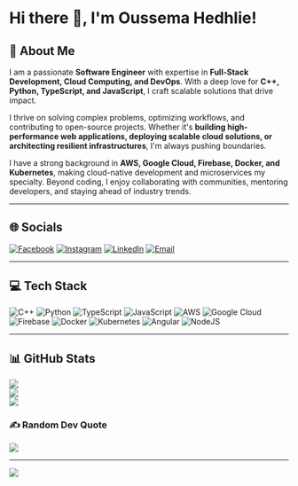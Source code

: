 # Hi there 👋, I'm Oussema Hedhlie!

## 🚀 About Me
I am a passionate **Software Engineer** with expertise in **Full-Stack Development, Cloud Computing, and DevOps**. With a deep love for **C++, Python, TypeScript, and JavaScript**, I craft scalable solutions that drive impact. 

I thrive on solving complex problems, optimizing workflows, and contributing to open-source projects. Whether it's **building high-performance web applications, deploying scalable cloud solutions, or architecting resilient infrastructures**, I'm always pushing boundaries.

I have a strong background in **AWS, Google Cloud, Firebase, Docker, and Kubernetes**, making cloud-native development and microservices my specialty. Beyond coding, I enjoy collaborating with communities, mentoring developers, and staying ahead of industry trends.

---

## 🌐 Socials
[![Facebook](https://img.shields.io/badge/Facebook-%231877F2.svg?logo=Facebook&logoColor=white)](https://facebook.com/hedli.ossama) 
[![Instagram](https://img.shields.io/badge/Instagram-%23E4405F.svg?logo=Instagram&logoColor=white)](https://instagram.com/hedliossama) 
[![LinkedIn](https://img.shields.io/badge/LinkedIn-%230077B5.svg?logo=linkedin&logoColor=white)](https://linkedin.com/in/oussema-hedhlie-948971195) 
[![Email](https://img.shields.io/badge/Email-D14836?logo=gmail&logoColor=white)](mailto:ossamahedli) 

---

## 💻 Tech Stack
![C++](https://img.shields.io/badge/c++-%2300599C.svg?style=for-the-badge&logo=c%2B%2B&logoColor=white) 
![Python](https://img.shields.io/badge/python-3670A0?style=for-the-badge&logo=python&logoColor=ffdd54) 
![TypeScript](https://img.shields.io/badge/typescript-%23007ACC.svg?style=for-the-badge&logo=typescript&logoColor=white) 
![JavaScript](https://img.shields.io/badge/javascript-%23323330.svg?style=for-the-badge&logo=javascript&logoColor=%23F7DF1E) 
![AWS](https://img.shields.io/badge/AWS-%23FF9900.svg?style=for-the-badge&logo=amazon-aws&logoColor=white) 
![Google Cloud](https://img.shields.io/badge/GoogleCloud-%234285F4.svg?style=for-the-badge&logo=google-cloud&logoColor=white) 
![Firebase](https://img.shields.io/badge/firebase-%23039BE5.svg?style=for-the-badge&logo=firebase) 
![Docker](https://img.shields.io/badge/docker-%230db7ed.svg?style=for-the-badge&logo=docker&logoColor=white) 
![Kubernetes](https://img.shields.io/badge/Kubernetes-%23326CE5.svg?style=for-the-badge&logo=kubernetes&logoColor=white) 
![Angular](https://img.shields.io/badge/angular-%23DD0031.svg?style=for-the-badge&logo=angular&logoColor=white) 
![NodeJS](https://img.shields.io/badge/node.js-6DA55F?style=for-the-badge&logo=node.js&logoColor=white) 

---

## 📊 GitHub Stats
![](https://github-readme-stats.vercel.app/api?username=kingBradely&theme=dark&hide_border=false&include_all_commits=true&count_private=true)<br/>
![](https://nirzak-streak-stats.vercel.app/?user=kingBradely&theme=dark&hide_border=false)<br/>
![](https://github-readme-stats.vercel.app/api/top-langs/?username=kingBradely&theme=dark&hide_border=false&include_all_commits=true&count_private=true&layout=compact)

### ✍️ Random Dev Quote
![](https://quotes-github-readme.vercel.app/api?type=vetical&theme=radical)

---

[![](https://visitcount.itsvg.in/api?id=kingBradely&icon=0&color=0)](https://visitcount.itsvg.in)

<!-- Proudly created with GPRM ( https://gprm.itsvg.in ) -->
